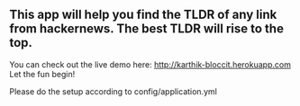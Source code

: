 ## This app will help you find the TLDR of any link from hackernews. The best TLDR will rise to the top.

You can check out the live demo here: http://karthik-bloccit.herokuapp.com
Let the fun begin! 

Please do the setup according to config/application.yml